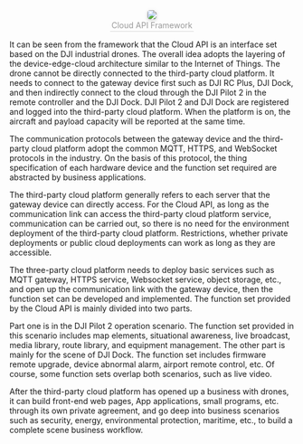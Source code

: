 <center>    <img style="border-radius: 0.3125em;    box-shadow: 0 2px 4px 0 rgba(34,36,38,.12),0 2px 10px 0 rgba(34,36,38,.08);"     src="https://terra-1-g.djicdn.com/84f990b0bbd145e6a3930de0c55d3b2b/admin/doc/db8e9632-a05e-4637-821d-9a4c1fc30d1d.png">    <br>    <div style="color:orange; border-bottom: 1px solid #d9d9d9;    display: inline-block;    color: #999;    padding: 2px;">Cloud API Framework</div> </center>

It can be seen from the framework that the Cloud API is an interface set based on the DJI industrial drones. The overall idea adopts the layering of the device-edge-cloud architecture similar to the Internet of Things. The drone cannot be directly connected to the third-party cloud platform. It needs to connect to the gateway device first such as DJI RC Plus, DJI Dock, and then indirectly connect to the cloud through the DJI Pilot 2 in the remote controller and the DJI Dock. DJI Pilot 2 and DJI Dock are registered and logged into the third-party cloud platform. When the platform is on, the aircraft and payload capacity will be reported at the same time.

The communication protocols between the gateway device and the third-party cloud platform adopt the common MQTT, HTTPS, and WebSocket protocols in the industry. On the basis of this protocol, the thing specification of each hardware device and the function set required are abstracted by business applications.

The third-party cloud platform generally refers to each server that the gateway device can directly access. For the Cloud API, as long as the communication link can access the third-party cloud platform service, communication can be carried out, so there is no need for the environment deployment of the third-party cloud platform. Restrictions, whether private deployments or public cloud deployments can work as long as they are accessible.

The three-party cloud platform needs to deploy basic services such as MQTT gateway, HTTPS service, Websocket service, object storage, etc., and open up the communication link with the gateway device, then the function set can be developed and implemented. The function set provided by the Cloud API is mainly divided into two parts. 

Part one is in the DJI Pilot 2 operation scenario. The function set provided in this scenario includes map elements, situational awareness, live broadcast, media library, route library, and equipment management. The other part is mainly for the scene of DJI Dock. The function set includes firmware remote upgrade, device abnormal alarm, airport remote control, etc. Of course, some function sets overlap both scenarios, such as live video.

After the third-party cloud platform has opened up a business with drones, it can build front-end web pages, App applications, small programs, etc. through its own private agreement, and go deep into business scenarios such as security, energy, environmental protection, maritime, etc., to build a complete scene business workflow.
